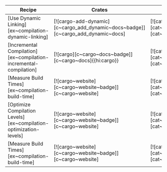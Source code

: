 | Recipe | Crates | Categories |
|---|---|---|
| [Use Dynamic Linking][ex~compilation-dynamic-linking] | [![cargo-add-dynamic][c~cargo_add_dynamic~docs~badge]][c~cargo_add_dynamic~docs] | [![cat~compilers][cat~compilers~badge]][cat~compilers] |
| [Incremental Compilation][ex~compilation-incremental-compilation] | [![cargo][c~cargo~docs~badge]][c~cargo~docs]{{hi:cargo}} | [![cat~compilers][cat~compilers~badge]][cat~compilers] |
| [Measure Build Times][ex~compilation-build-time] | [![cargo~website][c~cargo~website~badge]][c~cargo~website] | [![cat~compilers][cat~compilers~badge]][cat~compilers] |
| [Optimize Compilation Levels][ex~compilation-optimization-levels] | [![cargo~website][c~cargo~website~badge]][c~cargo~website] | [![cat~compilers][cat~compilers~badge]][cat~compilers] |
| [Measure Build Times][ex~compilation-build-time] | [![cargo~website][c~cargo~website~badge]][c~cargo~website] | [![cat~compilers][cat~compilers~badge]][cat~compilers] |
